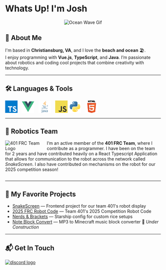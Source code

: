 # Whats Up! I'm Josh

<p align="center">
  <img src="https://github.com/user-attachments/assets/f251f374-2e3e-4b1d-89de-f7c7f6917657" alt="Ocean Wave Gif" width="450" />
</p>

## 🌊 About Me  
I'm based in **Christiansburg, VA**, and I love the **beach and ocean** 🏖️.  
I enjoy programming with **Vue.js**, **TypeScript**, and **Java**. I’m passionate about robotics and coding cool projects that combine creativity with technology.

---

## 🛠️ Languages & Tools  

<p>
  <img src="https://raw.githubusercontent.com/github/explore/main/topics/typescript/typescript.png" alt="TypeScript" width="40" height="40" style="margin-right:10px" />
  <img src="https://raw.githubusercontent.com/github/explore/main/topics/vue/vue.png" alt="Vue.js" width="40" height="40" style="margin-right:10px" />
  <img src="https://raw.githubusercontent.com/github/explore/main/topics/java/java.png" alt="Java" width="40" height="40" style="margin-right:10px" />
  <img src="https://raw.githubusercontent.com/github/explore/main/topics/javascript/javascript.png" alt="JavaScript" width="40" height="40"  />
  <img src="https://raw.githubusercontent.com/github/explore/main/topics/python/python.png" alt="Python" width="40" height="40" style="margin-right:10px" />
  <img src="https://raw.githubusercontent.com/github/explore/main/topics/html/html.png" alt="HTML" width="40" height="40" style="margin-right:10px" />
</p>

---

## 🤖 Robotics Team

<a href="https://github.com/team401" target="_blank">
  <img src="https://avatars.githubusercontent.com/u/13888392?s=200&v=4" alt="401 FRC Team Logo" width="120" style="float:left; margin-right:15px;" />
</a>

I’m an active member of the **401 FRC Team**, where I contribute as a programmer. I have been on the team for 2 years and have contributed heavily on a React Typescript Application that allows for communication to the robot across the network called *SnakeScreen*. I also have contributed on mechanisms on the robot for our 2025 competition season!

<div style="clear:both;"></div>

---

## 🐙 My Favorite Projects

- [SnakeScreen](https://github.com/team401/snakescreen) — Frontend project for our team 401's robot display  
- [2025 FRC Robot Code](https://github.com/team401/2025-Robot-Code) — Team 401's 2025 Competition Robot Code  
- [Nerds & Brackets](https://github.com/j0shuaS/nerds-and-brackets) — Starship config for custom rice setups  
- [Note Block Convert](https://github.com/j0shuaS/NoteBlockConvert) — MP3 to Minecraft music block converter 🚧 *Under Construction*


---

## 📬 Get In Touch

<a href="https://discord.com/users/802232572297085059" target="_blank">
  <img src="https://img.shields.io/static/v1?message=Discord&logo=discord&label=&color=7289DA&logoColor=white&labelColor=&style=for-the-badge" height="35" alt="discord logo" />
</a>
